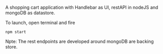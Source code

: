 
A shopping cart application with Handlebar as UI, restAPI in nodeJS and mongoDB as datastore.

To launch, open terminal and fire

```ssh
npm start
```

Npte: The rest endpoints are developed around mongoDB are backing store.